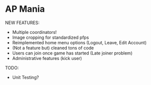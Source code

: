 # AP Mania


NEW FEATURES:

- Multiple coordinators!
- Image cropping for standardized pfps
- Reimplemented home menu options (Logout, Leave, Edit Account)
- (Not a feature but) cleaned tons of code
- Users can join once game has started (Late joiner problem)
- Administrative features (kick user)

TODO:

- Unit Testing?
